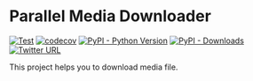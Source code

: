 # Parallel Media Downloader

[![Test](https://github.com/yukihiko-shinoda/parallel-media-downloader/workflows/Test/badge.svg)](https://github.com/yukihiko-shinoda/parallel-media-downloader/actions?query=workflow%3ATest)
[![codecov](https://codecov.io/gh/yukihiko-shinoda/parallel-media-downloader/branch/master/graph/badge.svg)](https://codecov.io/gh/yukihiko-shinoda/parallel-media-downloader)
[![PyPI - Python Version](https://img.shields.io/pypi/pyversions/parallelmediadownloader)](https://pypi.org/project/parallelmediadownloader/)
[![PyPI - Downloads](https://img.shields.io/pypi/dm/parallelmediadownloader)](https://pypi.org/project/parallelmediadownloader/)
[![Twitter URL](https://img.shields.io/twitter/url?style=social&url=https%3A%2F%2Fgithub.com%2Fyukihiko-shinoda%2Fparallel-media-downloader)](http://twitter.com/share?text=Parallel%20Media%20Downloader&url=https://pypi.org/project/parallelmediadownloader/&hashtags=python)

This project helps you to download media file.
